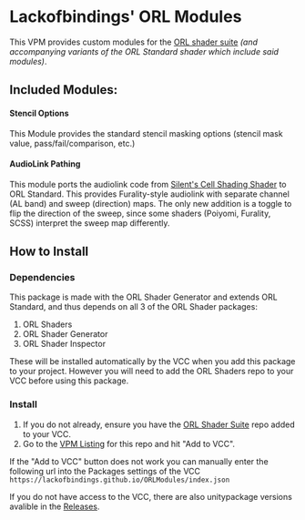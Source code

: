 # Lackofbindings' ORL Modules

This VPM provides custom modules for the [ORL shader suite](https://shaders.orels.sh/) *(and accompanying variants of the ORL Standard shader which include said modules)*.

## Included Modules:

#### Stencil Options

This Module provides the standard stencil masking options (stencil mask value, pass/fail/comparison, etc.)

#### AudioLink Pathing

This module ports the audiolink code from [Silent's Cell Shading Shader](https://gitlab.com/s-ilent/SCSS) to ORL Standard. This provides Furality-style audiolink with separate channel (AL band) and sweep (direction) maps. The only new addition is a toggle to flip the direction of the sweep, since some shaders (Poiyomi, Furality, SCSS) interpret the sweep map differently.

## How to Install

### Dependencies

This package is made with the ORL Shader Generator and extends ORL Standard, and thus depends on all 3 of the ORL Shader packages:
1. ORL Shaders
2. ORL Shader Generator
3. ORL Shader Inspector

These will be installed automatically by the VCC when you add this package to your project. However you will need to add the ORL Shaders repo to your VCC before using this package.

### Install

1. If you do not already, ensure you have the [ORL Shader Suite](https://shaders.orels.sh/#quick-start) repo added to your VCC.
2. Go to the [VPM Listing](https://lackofbindings.github.io/ORLModules/) for this repo and hit "Add to VCC".
   
If the "Add to VCC" button does not work you can manually enter the following url into the Packages settings of the VCC `https://lackofbindings.github.io/ORLModules/index.json` 

If you do not have access to the VCC, there are also unitypackage versions avalible in the [Releases](https://github.com/lackofbindings/ORLModules/releases/latest).


